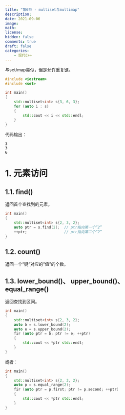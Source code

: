 ```yaml
---
title: "第6节 - multiset与multimap"
description: 
date: 2021-09-06
image: 
math: 
license: 
hidden: false
comments: true
draft: false
categories:
    - 现代C++
---
```


与set/map类似，但是允许重复键。   
```cpp
#include <iostream>
#include <set>

int main()
{
    std::multiset<int> s{3, 6, 3};
    for (auto i : s) 
    {
        std::cout << i << std::endl;
    }
}
```
代码输出：
```
3  
3  
6
```

# 1. 元素访问    
## 1.1. find()
返回首个查找到的元素。   
```cpp
int main()
{
    std::multiset<int> s{2, 3, 2};
    auto ptr = s.find(2);  // ptr指向第一个“2”
    ++ptr;                 // ptr指向第二个“2”
}
```

## 1.2. count()
返回一个“键”对应的“值”的个数。    


## 1.3. lower_bound()、 upper_bound()、 equal_range()
返回查找到区间。      
```cpp
int main()
{
    std::multiset<int> s{2, 3, 2};
    auto b = s.lower_bound(2);
    auto e = s.upper_bound(2);
    fir (auto ptr = b; ptr != e; ++ptr) 
    {
        std::cout << *ptr std::endl;
    }
}
```
或者：  
```cpp
int main()
{
    std::multiset<int> s{2, 3, 2};
    auto p = s.equal_range(2);
    fir (auto ptr = p.first; ptr != p.second; ++ptr) 
    {
        std::cout << *ptr std::endl;
    }
}
```

